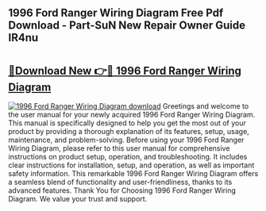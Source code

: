 ## 1996 Ford Ranger Wiring Diagram Free Pdf Download - Part-SuN New Repair Owner Guide IR4nu

# <h2><a href="http://dfpdvhr.blite.top/?on=1996+Ford+Ranger+Wiring+Diagram">🔗Download New 👉🔴 1996 Ford Ranger Wiring Diagram</a></h2>

[![1996 Ford Ranger Wiring Diagram download](https://i.imgur.com/lujVjoI.png)](http://dfpdvhr.blite.top/?on=1996+Ford+Ranger+Wiring+Diagram)
Greetings and welcome to the user manual for your newly acquired 1996 Ford Ranger Wiring Diagram. This manual is specifically designed to help you get the most out of your product by providing a thorough explanation of its features, setup, usage, maintenance, and problem-solving. Before using your 1996 Ford Ranger Wiring Diagram, please refer to this user manual for comprehensive instructions on product setup, operation, and troubleshooting. It includes clear instructions for installation, setup, and operation, as well as important safety information. This remarkable 1996 Ford Ranger Wiring Diagram offers a seamless blend of functionality and user-friendliness, thanks to its advanced features. Thank You for Choosing 1996 Ford Ranger Wiring Diagram. We value your trust and support.
